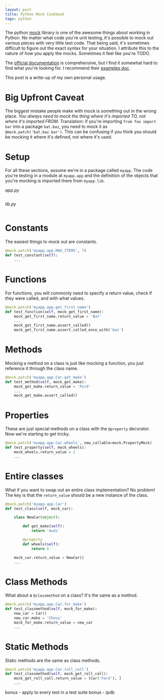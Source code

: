 ```yaml
---
layout: post
title: Python Mock Cookbook
tags: python
---
```


The python [mock](https://pypi.python.org/pypi/mock) library is one of the awesome things about working in Python. No matter what code you're unit testing, it's possible to mock out various pieces with very little test code. That being said, it's sometimes difficult to figure out the exact syntax for your situation. I attribute this to the nature of how you apply the mocks. Sometimes it feel like you're TODO.

The [official documentation](https://docs.python.org/3/library/unittest.mock.html) is comprehensive, but I find it somewhat hard to find what you're looking for. I recommend their [examples doc](http://www.voidspace.org.uk/python/mock/examples.html).

This post is a write-up of my own personal usage.

# Big Upfront Caveat

The biggest mistake people make with mock is something out in the wrong place. *You always need to mock the thing where it's imported TO, not where it's imported FROM.* Translation: if you're importing `from foo import bar` into a package `bat.baz`, you need to mock it as `@mock.patch('bat.baz.bar')`. This can be confusing if you think you should be mocking it where it's defined, not where it's used.

# Setup

For all these sections, assume we're in a package called `myapp`. The code you're testing in a module at `myapp.app` and the definition of the objects that you're mocking is imported there from `myapp.lib`.

*app.py*

```python
```

*lib.py*

```python
```

# Constants

The easiest things to mock out are constants.

```python
@mock.patch('myapp.app.MAX_ITEMS', 7)
def test_constant(self):
    ...
```

# Functions

For functions, you will commonly need to specify a return value, check if they were called, and with what values.

```python
@mock.patch('myapp.app.get_first_name')
def test_function(self, mock_get_first_name):
    mock_get_first_name.return_value = 'Bat'
    ...
    mock_get_first_name.assert_called()
    mock_get_first_name.assert_called_once_with('baz')
```

# Methods

Mocking a method on a class is just like mocking a function, you just reference it through the class name.

```python
@mock.patch('myapp.app.Car.get_make')
def test_method(self, mock_get_make):
    mock_get_make.return_value = 'Ford'
    ...
    mock_get_make.assert_called()
```

# Properties

These are just special methods on a class with the `@property` decorator. Now we're starting to get tricky.

```python
@mock.patch('myapp.app.Car.wheels', new_callable=mock.PropertyMock)
def test_property(self, mock_wheels):
    mock_wheels.return_value = 2
    ...
```

# Entire classes

What if you want to swap out an entire class implementation? No problem! The key is that the `return_value` should be a new instance of the class.

```python
@mock.patch('myapp.app.Car')
def test_class(self, mock_car):

    class NewCar(object):

        def get_make(self):
            return 'Audi'

        @property
        def wheels(self):
            return 6

    mock_car.return_value = NewCar()
    ...
```

# Class Methods

What about a `@classmethod` on a class? It's the same as a method.

```python
@mock.patch('myapp.app.Car.for_make')
def test_classmethod(self, mock_for_make):
    new_car = Car()
    new_car.make = 'Chevy'
    mock_for_make.return_value = new_car
    ...
```

# Static Methods

Static methods are the same as class methods.

```python
@mock.patch('myapp.app.Car.roll_call')
def test_classmethod(self, mock_get_roll_call):
    mock_get_roll_call.return_value = [Car('Ford'), ]
    ...
```

bonus - apply to every test in a test suite
bonus - ipdb
